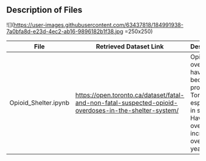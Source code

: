 ## Description of Files

![](https://user-images.githubusercontent.com/63437818/184991938-7a0bfa8d-e23d-4ec2-ab16-9896182b1f38.jpg =250x250)

File | Retrieved Dataset Link | Description|
-----| ---------------------- | -----------|
Opioid_Shelter.ipynb | https://open.toronto.ca/dataset/fatal-and-non-fatal-suspected-opioid-overdoses-in-the-shelter-system/ | Opioid overdoses have become a problem in Toronto especially in shelters. Have opioid overdoses increased over the years?
